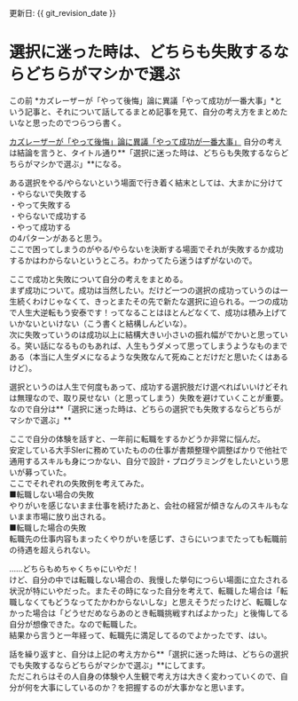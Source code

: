 更新日: {{ git_revision_date }}

# 選択に迷った時は、どちらも失敗するならどちらがマシかで選ぶ
この前 *カズレーザーが「やって後悔」論に異議「やって成功が一番大事」*という記事と、それについて話してるまとめ記事を見て、自分の考え方をまとめたいなと思ったのでつらつら書く。

[カズレーザーが「やって後悔」論に異議「やって成功が一番大事」](https://news.livedoor.com/article/detail/19085127/)
自分の考えは結論を言うと、タイトル通り**「選択に迷った時は、どちらも失敗するならどちらがマシかで選ぶ」**になる。

ある選択をやる/やらないという場面で行き着く結末としては、大まかに分けて  
・やらないで失敗する  
・やって失敗する  
・やらないで成功する  
・やって成功する  
の4パターンがあると思う。  
ここで困ってしまうのがやる/やらないを決断する場面でそれが失敗するか成功するかはわからないというところ。わかってたら迷うはずがないので。

ここで成功と失敗について自分の考えをまとめる。  
まず成功について。成功は当然したい。だけど一つの選択の成功っていうのは一生続くわけじゃなくて、きっとまたその先で新たな選択に迫られる。一つの成功で人生大逆転もう安泰です！ってなることはほとんどなくて、成功は積み上げていかないといけない（こう書くと結構しんどいな）。  
次に失敗っていうのは成功以上に結構大きい小さいの振れ幅がでかいと思っている。笑い話になるものもあれば、人生もうダメって思ってしまうようなものまである（本当に人生ダメになるような失敗なんて死ぬことだけだと思いたくはあるけど）。

選択というのは人生で何度もあって、成功する選択肢だけ選べればいいけどそれは無理なので、取り戻せない（と思ってしまう）失敗を避けていくことが重要。なので自分は**「選択に迷った時は、どちらの選択でも失敗するならどちらがマシかで選ぶ」**

ここで自分の体験を話すと、一年前に転職をするかどうか非常に悩んだ。  
安定している大手SIerに務めていたものの仕事が書類整理や調整ばかりで他社で通用するスキルも身につかない、自分で設計・プログラミングをしたいという思いが募っていた。  
ここでそれぞれの失敗例を考えてみた。  
■転職しない場合の失敗  
やりがいを感じないまま仕事を続けたあと、会社の経営が傾きなんのスキルもないまま市場に放り出される。  
■転職した場合の失敗  
転職先の仕事内容もまったくやりがいを感じず、さらにいつまでたっても転職前の待遇を超えられない。  
  
……どちらもめちゃくちゃにいやだ！  
けど、自分の中では転職しない場合の、我慢した挙句につらい場面に立たされる状況が特にいやだった。またその時になった自分を考えて、転職した場合は「転職しなくてもどうなってたかわからないしな」と思えそうだったけど、転職しなかった場合は「どうせだめならあのとき転職挑戦すればよかった」と後悔してる自分が想像できた。なので転職した。  
結果から言うと一年経って、転職先に満足してるのでよかったです、はい。

話を繰り返すと、自分は上記の考え方から**「選択に迷った時は、どちらの選択でも失敗するならどちらがマシかで選ぶ」**にしてます。  
ただこれらはその人自身の体験や人生観で考え方は大きく変わっていくので、自分が何を大事にしているのか？を把握するのが大事かなと思います。